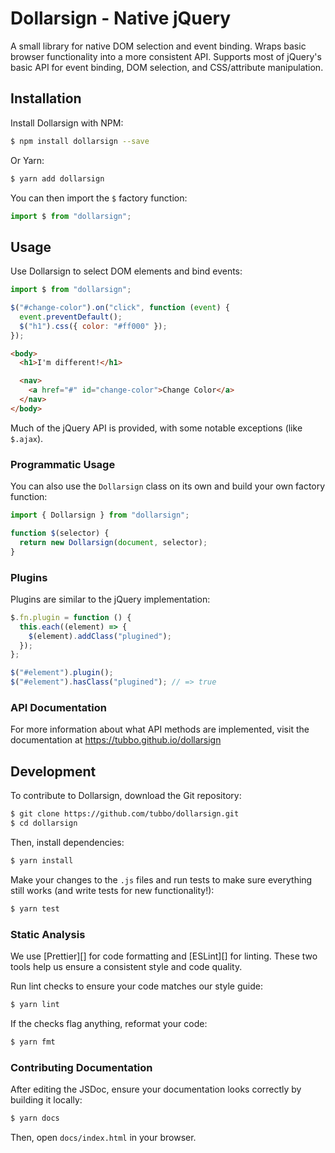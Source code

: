 # Dollarsign - Native jQuery

A small library for native DOM selection and event binding. Wraps
basic browser functionality into a more consistent API. Supports most of
jQuery's basic API for event binding, DOM selection, and CSS/attribute
manipulation.

## Installation

Install Dollarsign with NPM:

```bash
$ npm install dollarsign --save
```

Or Yarn:

```bash
$ yarn add dollarsign
```

You can then import the `$` factory function:

```javascript
import $ from "dollarsign";
```

## Usage

Use Dollarsign to select DOM elements and bind events:

```javascript
import $ from "dollarsign";

$("#change-color").on("click", function (event) {
  event.preventDefault();
  $("h1").css({ color: "#ff000" });
});
```

```html
<body>
  <h1>I'm different!</h1>

  <nav>
    <a href="#" id="change-color">Change Color</a>
  </nav>
</body>
```

Much of the jQuery API is provided, with some notable exceptions (like
`$.ajax`).

### Programmatic Usage

You can also use the `Dollarsign` class on its own and build your own
factory function:

```javascript
import { Dollarsign } from "dollarsign";

function $(selector) {
  return new Dollarsign(document, selector);
}
```

### Plugins

Plugins are similar to the jQuery implementation:

```javascript
$.fn.plugin = function () {
  this.each((element) => {
    $(element).addClass("plugined");
  });
};

$("#element").plugin();
$("#element").hasClass("plugined"); // => true
```

### API Documentation

For more information about what API methods are implemented, visit the
documentation at https://tubbo.github.io/dollarsign

## Development

To contribute to Dollarsign, download the Git repository:

```bash
$ git clone https://github.com/tubbo/dollarsign.git
$ cd dollarsign
```

Then, install dependencies:

```bash
$ yarn install
```

Make your changes to the `.js` files and run tests to make sure
everything still works (and write tests for new functionality!):

```bash
$ yarn test
```

### Static Analysis

We use [Prettier][] for code formatting and [ESLint][] for linting.
These two tools help us ensure a consistent style and code quality.

Run lint checks to ensure your code matches our style guide:

```bash
$ yarn lint
```

If the checks flag anything, reformat your code:

```bash
$ yarn fmt
```

### Contributing Documentation

After editing the JSDoc, ensure your documentation looks correctly by
building it locally:

```bash
$ yarn docs
```

Then, open `docs/index.html` in your browser.
